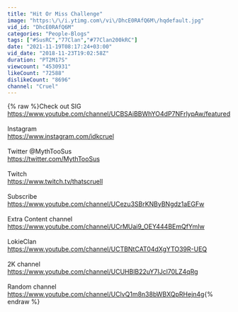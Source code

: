 ```yaml
---
title: "Hit Or Miss Challenge"
image: "https:\/\/i.ytimg.com\/vi\/DhcE0RAfQ6M\/hqdefault.jpg"
vid_id: "DhcE0RAfQ6M"
categories: "People-Blogs"
tags: ["#SusRC","77Clan","#77Clan200kRC"]
date: "2021-11-19T08:17:24+03:00"
vid_date: "2018-11-23T19:02:58Z"
duration: "PT2M17S"
viewcount: "4530931"
likeCount: "72588"
dislikeCount: "8696"
channel: "Cruel"
---
```

{% raw %}Check out SIG<br /><a rel="nofollow" target="blank" href="https://www.youtube.com/channel/UCBSAiBBWhYO4dP7NFrlypAw/featured">https://www.youtube.com/channel/UCBSAiBBWhYO4dP7NFrlypAw/featured</a><br /><br />Instagram<br /><a rel="nofollow" target="blank" href="https://www.instagram.com/idkcruel">https://www.instagram.com/idkcruel</a><br /><br />Twitter @MythTooSus<br /><a rel="nofollow" target="blank" href="https://twitter.com/MythTooSus">https://twitter.com/MythTooSus</a><br /><br />Twitch<br /><a rel="nofollow" target="blank" href="https://www.twitch.tv/thatscruell">https://www.twitch.tv/thatscruell</a><br /><br />Subscribe <br /><a rel="nofollow" target="blank" href="https://www.youtube.com/channel/UCezu3SBrKNByBNgdz1aEGFw">https://www.youtube.com/channel/UCezu3SBrKNByBNgdz1aEGFw</a><br /><br />Extra Content channel<br /><a rel="nofollow" target="blank" href="https://www.youtube.com/channel/UCrMUai9_OEY444BEmQfYmIw">https://www.youtube.com/channel/UCrMUai9_OEY444BEmQfYmIw</a><br /><br />LokieClan <br /><a rel="nofollow" target="blank" href="https://www.youtube.com/channel/UCTBNtCAT04dXgYTO39R-UEQ">https://www.youtube.com/channel/UCTBNtCAT04dXgYTO39R-UEQ</a><br /><br />2K channel <br /><a rel="nofollow" target="blank" href="https://www.youtube.com/channel/UCUHBlB22uY7IJcl70LZ4qRg">https://www.youtube.com/channel/UCUHBlB22uY7IJcl70LZ4qRg</a><br /><br />Random channel <br /><a rel="nofollow" target="blank" href="https://www.youtube.com/channel/UClvQ1m8n38bWBXQpRHejn4g">https://www.youtube.com/channel/UClvQ1m8n38bWBXQpRHejn4g</a>{% endraw %}
